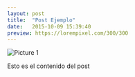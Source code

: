 ```yaml
---
layout: post
title:  "Post Ejemplo"
date:   2015-10-09 15:39:40
preview: https://lorempixel.com/300/300
---
```


![Picture 1](https://lorempixel.com/300/300)

Esto es el contenido del post